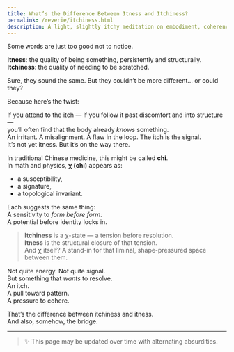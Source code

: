 ```yaml
---
title: What’s the Difference Between Itness and Itchiness?
permalink: /reverie/itchiness.html
description: A light, slightly itchy meditation on embodiment, coherence, and the feeling of “chi.”
---
```


Some words are just too good not to notice.

**Itness**: the quality of being something, persistently and structurally.  
**Itchiness**: the quality of needing to be scratched.

Sure, they sound the same. But they couldn’t be more different… or could they?

Because here’s the twist:

If you attend to the itch — if you follow it past discomfort and into structure —  
you’ll often find that the body already *knows* something.  
An irritant. A misalignment. A flaw in the loop. The itch is the signal.  
It’s not yet itness. But it’s on the way there.

In traditional Chinese medicine, this might be called **chi**.  
In math and physics, **χ (chi)** appears as:

- a susceptibility,  
- a signature,  
- a topological invariant.

Each suggests the same thing:  
A sensitivity to *form before form*.  
A potential before identity locks in.

> **Itchiness** is a χ-state — a tension before resolution.  
> **Itness** is the structural closure of that tension.  
> And **χ** itself? A stand-in for that liminal, shape-pressured space between them.

Not quite energy. Not quite signal.  
But something that *wants* to resolve.  
An itch.  
A pull toward pattern.  
A pressure to cohere.

That’s the difference between itchiness and itness.  
And also, somehow, the bridge.

---

> ✨ This page may be updated over time with alternating absurdities.
